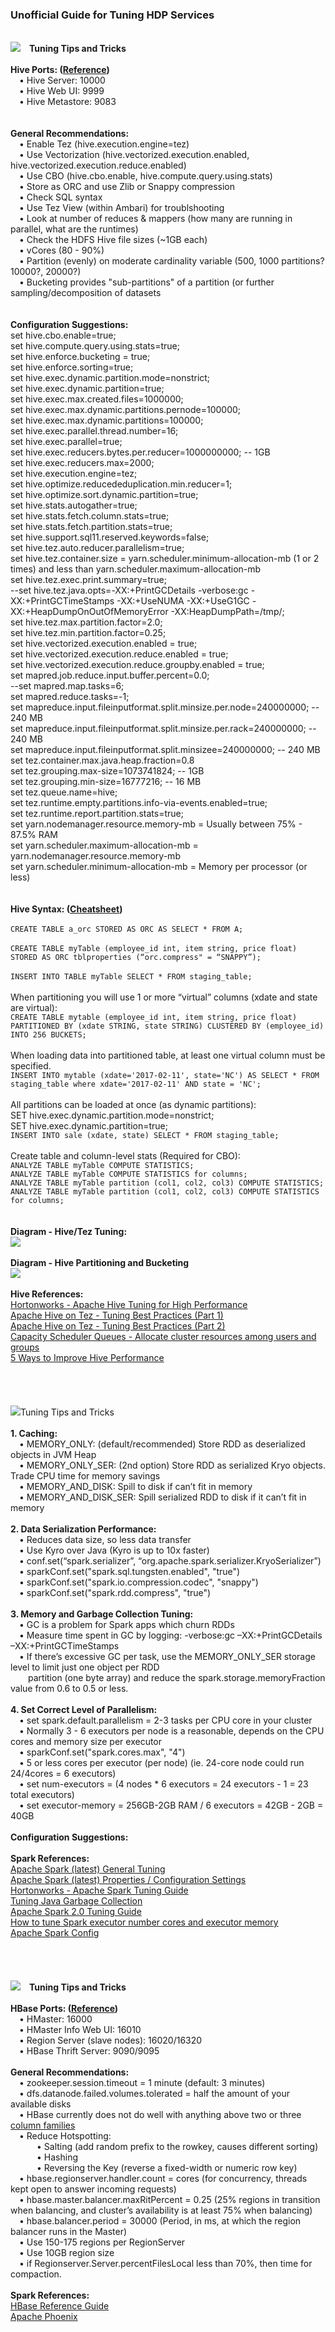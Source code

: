 <h3>Unofficial Guide for Tuning HDP Services</h3>

<br><img src="images/Apache_Hive_logo.png" class="inline"/>&ensp;&ensp;<b>Tuning Tips and Tricks</b>
<br>
<br><b>Hive Ports: (<a href="http://docs.hortonworks.com/HDPDocuments/HDP2/HDP-2.5.3/bk_reference/content/hive-ports.html">Reference</a>)</b>
<br>&ensp;&ensp;&bull; Hive Server: 10000
<br>&ensp;&ensp;&bull; Hive Web UI: 9999
<br>&ensp;&ensp;&bull; Hive Metastore: 9083
<br>
<br>
<br><b>General Recommendations:</b>
<br>&ensp;&ensp;&bull; Enable Tez (hive.execution.engine=tez)
<br>&ensp;&ensp;&bull; Use Vectorization (hive.vectorized.execution.enabled, hive.vectorized.execution.reduce.enabled)
<br>&ensp;&ensp;&bull; Use CBO (hive.cbo.enable, hive.compute.query.using.stats)
<br>&ensp;&ensp;&bull; Store as ORC and use Zlib or Snappy compression
<br>&ensp;&ensp;&bull; Check SQL syntax
<br>&ensp;&ensp;&bull; Use Tez View (within Ambari) for troublshooting 
<br>&ensp;&ensp;&bull; Look at number of reduces & mappers (how many are running in parallel, what are the runtimes)
<br>&ensp;&ensp;&bull; Check the HDFS Hive file sizes (~1GB each) 
<br>&ensp;&ensp;&bull; vCores (80 - 90%)
<br>&ensp;&ensp;&bull; Partition (evenly) on moderate cardinality variable (500, 1000 partitions? 10000?, 20000?)
<br>&ensp;&ensp;&bull; Bucketing provides "sub-partitions" of a partition (or further sampling/decomposition of datasets
<br>
<br>
<br><b>Configuration Suggestions:</b>
<br>set hive.cbo.enable=true;
<br>set hive.compute.query.using.stats=true;
<br>set hive.enforce.bucketing = true;
<br>set hive.enforce.sorting=true;
<br>set hive.exec.dynamic.partition.mode=nonstrict;
<br>set hive.exec.dynamic.partition=true;
<br>set hive.exec.max.created.files=1000000;
<br>set hive.exec.max.dynamic.partitions.pernode=100000;
<br>set hive.exec.max.dynamic.partitions=100000;
<br>set hive.exec.parallel.thread.number=16;
<br>set hive.exec.parallel=true;
<br>set hive.exec.reducers.bytes.per.reducer=1000000000;   -- 1GB
<br>set hive.exec.reducers.max=2000;
<br>set hive.execution.engine=tez;
<br>set hive.optimize.reducededuplication.min.reducer=1;
<br>set hive.optimize.sort.dynamic.partition=true;
<br>set hive.stats.autogather=true;
<br>set hive.stats.fetch.column.stats=true;
<br>set hive.stats.fetch.partition.stats=true;
<br>set hive.support.sql11.reserved.keywords=false; 
<br>set hive.tez.auto.reducer.parallelism=true;
<br>set hive.tez.container.size = yarn.scheduler.minimum-allocation-mb (1 or 2 times) and less than yarn.scheduler.maximum-allocation-mb
<br>set hive.tez.exec.print.summary=true;
<br>--set hive.tez.java.opts=-XX:+PrintGCDetails -verbose:gc -XX:+PrintGCTimeStamps -XX:+UseNUMA -XX:+UseG1GC -XX:+HeapDumpOnOutOfMemoryError -XX:HeapDumpPath=/tmp/;
<br>set hive.tez.max.partition.factor=2.0;
<br>set hive.tez.min.partition.factor=0.25; 
<br>set hive.vectorized.execution.enabled = true;
<br>set hive.vectorized.execution.reduce.enabled = true;
<br>set hive.vectorized.execution.reduce.groupby.enabled = true;
<br>set mapred.job.reduce.input.buffer.percent=0.0;
<br>--set mapred.map.tasks=6;
<br>set mapred.reduce.tasks=-1;
<br>set mapreduce.input.fileinputformat.split.minsize.per.node=240000000; -- 240 MB
<br>set mapreduce.input.fileinputformat.split.minsize.per.rack=240000000; -- 240 MB
<br>set mapreduce.input.fileinputformat.split.minsizee=240000000;         -- 240 MB
<br>set tez.container.max.java.heap.fraction=0.8
<br>set tez.grouping.max-size=1073741824; -- 1GB
<br>set tez.grouping.min-size=16777216;   -- 16 MB
<br>set tez.queue.name=hive;
<br>set tez.runtime.empty.partitions.info-via-events.enabled=true;
<br>set tez.runtime.report.partition.stats=true;
<br>set yarn.nodemanager.resource.memory-mb = Usually between 75% - 87.5% RAM
<br>set yarn.scheduler.maximum-allocation-mb = yarn.nodemanager.resource.memory-mb
<br>set yarn.scheduler.minimum-allocation-mb = Memory per processor (or less)
<br>
<br>
<br><b>Hive Syntax: (<a href="http://hortonworks.com/wp-content/uploads/2016/05/Hortonworks.CheatSheet.SQLtoHive.pdf">Cheatsheet</a>)</b>
<br>
<br>```CREATE TABLE a_orc STORED AS ORC AS SELECT * FROM A;```
<br>
<br>```CREATE TABLE myTable (employee_id int, item string, price float) STORED AS ORC tblproperties (“orc.compress" = “SNAPPY”);```
<br>
<br>```INSERT INTO TABLE myTable SELECT * FROM staging_table;```
<br>
<br>When partitioning you will use 1 or more “virtual” columns (xdate and state are virtual):
<br>```CREATE TABLE mytable (employee_id int, item string, price float) PARTITIONED BY (xdate STRING, state STRING) CLUSTERED BY (employee_id) INTO 256 BUCKETS;```
<br>
<br>When loading data into partitioned table, at least one virtual column must be specified.
<br>```INSERT INTO mytable (xdate='2017-02-11', state='NC') AS SELECT * FROM staging_table where xdate='2017-02-11' AND state = 'NC';```
<br>
<br>All partitions can be loaded at once (as dynamic partitions):
<br>SET hive.exec.dynamic.partition.mode=nonstrict; 
<br>SET hive.exec.dynamic.partition=true;
<br>```INSERT INTO sale (xdate, state) SELECT * FROM staging_table;```
<br>
<br>Create table and column-level stats (Required for CBO):
<br>```ANALYZE TABLE myTable COMPUTE STATISTICS;```
<br>```ANALYZE TABLE myTable COMPUTE STATISTICS for columns;```
<br>```ANALYZE TABLE myTable partition (col1, col2, col3) COMPUTE STATISTICS;```
<br>```ANALYZE TABLE myTable partition (col1, col2, col3) COMPUTE STATISTICS for columns;```
<br>
<br>
<br><b>Diagram - Hive/Tez Tuning:</b>
<br><img src="images/hive_tez_tuning_1.jpg" class="inline"/>
<br>
<br><b>Diagram - Hive Partitioning and Bucketing</b>
<br><img src="images/hive_partitioning_bucketing.jpg" class="inline"/>
<br>
<br><b>Hive References:</b>
<br><a href="http://docs.hortonworks.com/HDPDocuments/HDP2/HDP-2.5.3/bk_hive-performance-tuning/content/ch_hive_architectural_overview.html">Hortonworks - Apache Hive Tuning for High Performance</a>
<br><a href="https://community.hortonworks.com/content/kbentry/14309/demystify-tez-tuning-step-by-step.html">Apache Hive on Tez - Tuning Best Practices (Part 1)</a>
<br><a href="https://community.hortonworks.com/articles/22419/hive-on-tez-performance-tuning-determining-reducer.html">Apache Hive on Tez - Tuning Best Practices (Part 2)</a>
<br><a href="http://docs.hortonworks.com/HDPDocuments/HDP2/HDP-2.5.3/bk_hive-performance-tuning/content/section_create_configure_yarn_capacity_scheduler_queues.html">Capacity Scheduler Queues - Allocate cluster resources among users and groups</a>
<br><a href="http://hortonworks.com/blog/5-ways-make-hive-queries-run-faster/">5 Ways to Improve Hive Performance</a>
<br>
<br>
<br>
<br>
<br><img src="images/Apache_Spark_logo.png" class="inline"/>Tuning Tips and Tricks</h3>
<br>
<br><b>1. Caching:</b> 
<br>&ensp;&ensp;&bull; MEMORY_ONLY: (default/recommended) Store RDD as deserialized objects in JVM Heap
<br>&ensp;&ensp;&bull; MEMORY_ONLY_SER: (2nd option) Store RDD as serialized Kryo objects. Trade CPU time for memory savings
<br>&ensp;&ensp;&bull; MEMORY_AND_DISK: Spill to disk if can’t fit in memory
<br>&ensp;&ensp;&bull; MEMORY_AND_DISK_SER: Spill serialized RDD to disk if it can’t fit in memory
<br>
<br><b>2. Data Serialization Performance:</b> 
<br>&ensp;&ensp;&bull; Reduces data size, so less data transfer
<br>&ensp;&ensp;&bull; Use Kyro over Java (Kyro is up to 10x faster)
<br>&ensp;&ensp;&bull; conf.set(“spark.serializer”, “org.apache.spark.serializer.KryoSerializer”)
<br>&ensp;&ensp;&bull; sparkConf.set("spark.sql.tungsten.enabled", "true")
<br>&ensp;&ensp;&bull; sparkConf.set("spark.io.compression.codec", "snappy")
<br>&ensp;&ensp;&bull; sparkConf.set("spark.rdd.compress", "true")
<br>
<br><b>3. Memory and Garbage Collection Tuning:</b>
<br>&ensp;&ensp;&bull; GC is a problem for Spark apps which churn RDDs
<br>&ensp;&ensp;&bull; Measure time spent in GC by logging: -verbose:gc –XX:+PrintGCDetails –XX:+PrintGCTimeStamps
<br>&ensp;&ensp;&bull; If there’s excessive GC per task, use the MEMORY_ONLY_SER storage
level to limit just one object per RDD 
<br>&ensp;&ensp;&ensp;&ensp;partition (one byte array) and reduce the spark.storage.memoryFraction value from 0.6 to 0.5 or less.
<br>
<br><b>4. Set Correct Level of Parallelism:</b> 
<br>&ensp;&ensp;&bull; set spark.default.parallelism = 2-3 tasks per CPU core in your cluster
<br>&ensp;&ensp;&bull; Normally 3 - 6 executors per node is a reasonable, depends on the CPU cores and memory size per executor
<br>&ensp;&ensp;&bull; sparkConf.set("spark.cores.max", "4")
<br>&ensp;&ensp;&bull; 5 or less cores per executor (per node)  (ie. 24-core node could run 24/4cores = 6 executors)
<br>&ensp;&ensp;&bull; set num-executors = (4 nodes * 6 executors = 24 executors - 1 = 23 total executors)
<br>&ensp;&ensp;&bull; set executor-memory = 256GB-2GB RAM / 6 executors = 42GB - 2GB = 40GB
<br>
<br><b>Configuration Suggestions:</b>
<br>
<br><b>Spark References:</b>
<br><a href="https://spark.apache.org/docs/latest/tuning.html">Apache Spark (latest) General Tuning</a>
<br><a href="http://spark.apache.org/docs/latest/configuration.html#Dynamically-Loading-Spark-Properties">Apache Spark (latest) Properties / Configuration Settings</a>
<br><a href="http://docs.hortonworks.com/HDPDocuments/HDP2/HDP-2.5.3/bk_spark-component-guide/content/ch_tuning-spark.html">Hortonworks - Apache Spark Tuning Guide</a>
<br><a href="https://databricks.com/blog/2015/05/28/tuning-java-garbage-collection-for-spark-applications.html">Tuning Java Garbage Collection</a>
<br><a href="http://www.slideshare.net/jcmia1/apache-spark-20-tuning-guide">Apache Spark 2.0 Tuning Guide</a>
<br><a href="http://stackoverflow.com/questions/37871194/how-to-tune-spark-executor-number-cores-and-executor-memory">How to tune Spark executor number cores and executor memory</a>
<br><a href="http://c2fo.io/c2fo/spark/aws/emr/2016/07/06/apache-spark-config-cheatsheet/">Apache Spark Config</a>
<br>
<br>
<br>
<br>
<br><img src="images/Apache_HBase_logo.png" class="inline"/>&ensp;&ensp;<b>Tuning Tips and Tricks</b>
<br>
<br><b>HBase Ports: (<a href="http://docs.hortonworks.com/HDPDocuments/HDP2/HDP-2.5.3/bk_reference/content/hbase-ports.html">Reference</a>)</b>
<br>&ensp;&ensp;&bull; HMaster: 16000
<br>&ensp;&ensp;&bull; HMaster Info Web UI: 16010
<br>&ensp;&ensp;&bull; Region Server (slave nodes): 16020/16320
<br>&ensp;&ensp;&bull; HBase Thrift Server: 9090/9095
<br>
<br><b>General Recommendations:</b>
<br>&ensp;&ensp;&bull; zookeeper.session.timeout = 1 minute (default: 3 minutes)
<br>&ensp;&ensp;&bull; dfs.datanode.failed.volumes.tolerated = half the amount of your available disks
<br>&ensp;&ensp;&bull; HBase currently does not do well with anything above two or three <a href="https://hbase.apache.org/book.html#number.of.cfs">column families</a>
<br>&ensp;&ensp;&bull; Reduce Hotspotting:
<br>&ensp;&ensp;&ensp;&ensp;&ensp;&ensp;&bull; Salting (add random prefix to the rowkey, causes different sorting)
<br>&ensp;&ensp;&ensp;&ensp;&ensp;&ensp;&bull; Hashing 
<br>&ensp;&ensp;&ensp;&ensp;&ensp;&ensp;&bull; Reversing the Key (reverse a fixed-width or numeric row key)
<br>&ensp;&ensp;&bull; hbase.regionserver.handler.count = cores (for concurrency, threads kept open to answer incoming requests)
<br>&ensp;&ensp;&bull; hbase.master.balancer.maxRitPercent = 0.25 (25% regions in transition when balancing, and cluster’s availability is at least 75% when balancing)
<br>&ensp;&ensp;&bull; hbase.balancer.period = 30000 (Period, in ms, at which the region balancer runs in the Master)
<br>&ensp;&ensp;&bull; Use 150-175 regions per RegionServer 
<br>&ensp;&ensp;&bull; Use 10GB region size 
<br>&ensp;&ensp;&bull; if Regionserver.Server.percentFilesLocal less than 70%, then time for compaction.
<br>
<br><b>Spark References:</b>
<br><a href="https://hbase.apache.org/book.html">HBase Reference Guide</a>
<br><a href="https://phoenix.apache.org/Phoenix-in-15-minutes-or-less.html">Apache Phoenix</a>
<br>
